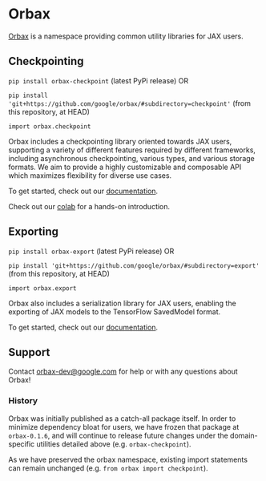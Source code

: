 # Orbax

[Orbax](https://orbax.readthedocs.io/en/latest/) is a
namespace providing common utility libraries for JAX users.

## Checkpointing

`pip install orbax-checkpoint` (latest PyPi release) OR

`pip install 'git+https://github.com/google/orbax/#subdirectory=checkpoint'` (from this repository, at HEAD)

`import orbax.checkpoint`

Orbax includes a checkpointing library oriented towards JAX users, supporting a
variety of different features required by different frameworks, including
asynchronous checkpointing, various types, and various storage formats.
We aim to provide a highly customizable and composable API which maximizes
flexibility for diverse use cases.

To get started, check out our [documentation](https://github.com/google/orbax/blob/main/docs/checkpoint.md).

Check out our [colab](http://colab.research.google.com/github/google/orbax/blob/main/checkpoint/orbax//checkpoint/orbax_checkpoint.ipynb) for a hands-on introduction.

## Exporting

`pip install orbax-export` (latest PyPi release) OR

`pip install 'git+https://github.com/google/orbax/#subdirectory=export'` (from this repository, at HEAD)

`import orbax.export`

Orbax also includes a serialization library for JAX users, enabling the exporting of JAX models to the TensorFlow SavedModel format. 

To get started, check out our [documentation](https://github.com/google/orbax/blob/main/docs/export.md).
<!-- TODO(dinghua): Add information on export library. -->

## Support

Contact orbax-dev@google.com for help or with any questions about Orbax!

### History

Orbax was initially published as a catch-all package itself. In order to minimize dependency bloat for users, we have frozen that package at `orbax-0.1.6`, and will continue to release future changes under the domain-specific utilities detailed above (e.g. `orbax-checkpoint`). 

As we have preserved the orbax namespace, existing import statements can remain unchanged (e.g. `from orbax import checkpoint`).